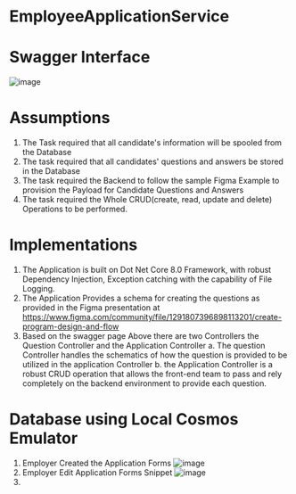 # EmployeeApplicationService
# Swagger Interface
![image](https://github.com/lothbr/EmployeeApplicationService/assets/39369616/fad5affe-0602-4d55-888f-1661df7f1674)
# Assumptions
1. The Task required that all candidate's information will be spooled from the Database
2. The task required that all candidates' questions and answers be stored in the Database
3. The task required the Backend to follow the sample Figma Example to provision the Payload for Candidate Questions and Answers
4. The task required the Whole CRUD(create, read, update and delete) Operations to be performed.

# Implementations
1. The Application is built on Dot Net Core 8.0 Framework, with robust Dependency Injection, Exception catching with the capability of File Logging. 
2. The Application Provides a schema for creating the questions as provided in the Figma presentation at https://www.figma.com/community/file/1291807396898113201/create-program-design-and-flow
3. Based on the swagger page Above there are two Controllers the Question Controller and the Application Controller
  a. The question Controller handles the schematics of how the question is provided to be utilized in the application Controller
  b. the Application Controller is a robust CRUD operation that allows the front-end team to pass and rely completely on the backend environment to provide each         question.
# Database using Local Cosmos Emulator 
1. Employer Created the Application Forms
![image](https://github.com/lothbr/EmployeeApplicationService/assets/39369616/410d8c1e-820a-45e0-83a0-e0fa339980cf)
2. Employer Edit Application Forms Snippet 
![image](https://github.com/lothbr/EmployeeApplicationService/assets/39369616/c845df03-5185-463c-bf85-b6dcca71f2e2)
3. 

